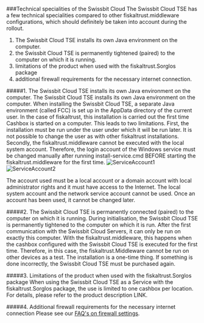 ###Technical specialities of the Swissbit Cloud
The Swissbit Cloud TSE has a few technical specialities compared to other fiskaltrust.middleware configurations, which should definitely be taken into account during the rollout. 
1. The Swissbit Cloud TSE installs its own Java environment on the computer. 
2. the Swissbit Cloud TSE is permanently tightened (paired) to the computer on which it is running.
3. limitations of the product when used with the fiskaltrust.Sorglos package
4. additional firewall requirements for the necessary internet connection.

#####1. The Swissbit Cloud TSE installs its own Java environment on the computer. 
The Swissbit Cloud TSE installs its own Java environment on the computer.
When installing the Swissbit Cloud TSE, a separate Java environment (called FCC) is set up in the AppData directory of the current user. In the case of fiskaltrust, this installation is carried out the first time Cashbox is started on a computer. This leads to two limitations. First, the installation must be run under the user under which it will be run later. It is not possible to change the user as with other fiskaltrust installations. Secondly, the fiskaltrust.middleware cannot be executed with the local system account. Therefore, the login account of the Windows service must be changed manually after running install-service.cmd BEFORE starting the fiskaltrust.middleware for the first time.
![ServiceAccount1](/images/ServiceAccount1.png)
![ServiceAccount2](/images/ServiceAccount2.png)
  
The account used must be a local account or a domain account with local administrator rights and it must have access to the Internet. The local system account and the network service account cannot be used. Once an account has been used, it cannot be changed later.

#####2. The Swissbit Cloud TSE is permanently connected (paired) to the computer on which it is running.
During initialisation, the Swissbit Cloud TSE is permanently tightened to the computer on which it is run. After the first communication with the Swissbit Cloud Servers, it can only be run on exactly this computer. With the fiskaltrust.middleware, this happens when the cashbox configured with the Swissbit Cloud TSE is executed for the first time. 
Therefore, in this case, the fiskaltrust.Middleware cannot be run on other devices as a test. The installation is a one-time thing. If something is done incorrectly, the Swissbit Cloud TSE must be purchased again.

#####3. Limitations of the product when used with the fiskaltrust.Sorglos package
When using the Swissbit Cloud TSE as a Service with the fiskaltrust.Sorglos package, the use is limited to one cashbox per location. For details, please refer to the product description LINK.

#####4. Additional firewall requirements for the necessary internet connection
Please see our [FAQ's on firewall settings](https://docs.fiskaltrust.cloud/doc/productdescription-de-doc/for-posdealers/04-after-sales/troubleshooting-firewall.html).
